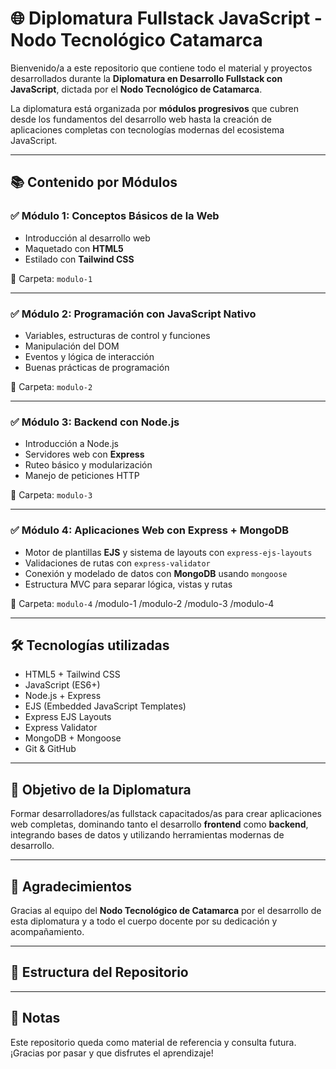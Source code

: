 # 🌐 Diplomatura Fullstack JavaScript - Nodo Tecnológico Catamarca

Bienvenido/a a este repositorio que contiene todo el material y proyectos desarrollados durante la **Diplomatura en Desarrollo Fullstack con JavaScript**, dictada por el **Nodo Tecnológico de Catamarca**.

La diplomatura está organizada por **módulos progresivos** que cubren desde los fundamentos del desarrollo web hasta la creación de aplicaciones completas con tecnologías modernas del ecosistema JavaScript.

---

## 📚 Contenido por Módulos

### ✅ Módulo 1: Conceptos Básicos de la Web
- Introducción al desarrollo web
- Maquetado con **HTML5**
- Estilado con **Tailwind CSS**

📁 Carpeta: `modulo-1`

---

### ✅ Módulo 2: Programación con JavaScript Nativo
- Variables, estructuras de control y funciones
- Manipulación del DOM
- Eventos y lógica de interacción
- Buenas prácticas de programación

📁 Carpeta: `modulo-2`

---

### ✅ Módulo 3: Backend con Node.js
- Introducción a Node.js
- Servidores web con **Express**
- Ruteo básico y modularización
- Manejo de peticiones HTTP

📁 Carpeta: `modulo-3`

---

### ✅ Módulo 4: Aplicaciones Web con Express + MongoDB
- Motor de plantillas **EJS** y sistema de layouts con `express-ejs-layouts`
- Validaciones de rutas con `express-validator`
- Conexión y modelado de datos con **MongoDB** usando `mongoose`
- Estructura MVC para separar lógica, vistas y rutas

📁 Carpeta: `modulo-4`
    /modulo-1 /modulo-2 /modulo-3 /modulo-4

---

## 🛠 Tecnologías utilizadas

- HTML5 + Tailwind CSS
- JavaScript (ES6+)
- Node.js + Express
- EJS (Embedded JavaScript Templates)
- Express EJS Layouts
- Express Validator
- MongoDB + Mongoose
- Git & GitHub

---

## 🚀 Objetivo de la Diplomatura

Formar desarrolladores/as fullstack capacitados/as para crear aplicaciones web completas, dominando tanto el desarrollo **frontend** como **backend**, integrando bases de datos y utilizando herramientas modernas de desarrollo.

---

## 🤝 Agradecimientos

Gracias al equipo del **Nodo Tecnológico de Catamarca** por el desarrollo de esta diplomatura y a todo el cuerpo docente por su dedicación y acompañamiento.

---

## 📂 Estructura del Repositorio


---

## 📌 Notas

Este repositorio queda como material de referencia y consulta futura. ¡Gracias por pasar y que disfrutes el aprendizaje!
